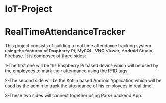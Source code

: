# IoT-Project
# RealTimeAttendanceTracker

This project consists of building a real time attendance tracking system using the features of Raspberry Pi, MySQL, VNC Viewer, Android Studio, Firebase. It is composed of three sides:

1-The first one will be the Raspberry Pi based device which will be used by the employees to mark their attendance using the RFID tags.

2-The second side will be the Kotlin based Android Application which will be used by the admin to track the attendance of his employees in real time.

3-These two sides will connect together using Parse backend App.
